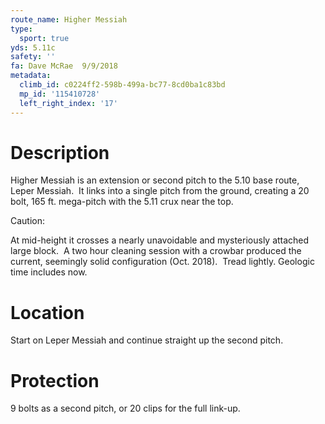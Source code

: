 ```yaml
---
route_name: Higher Messiah
type:
  sport: true
yds: 5.11c
safety: ''
fa: Dave McRae  9/9/2018
metadata:
  climb_id: c0224ff2-598b-499a-bc77-8cd0ba1c83bd
  mp_id: '115410728'
  left_right_index: '17'
---
```

# Description
Higher Messiah is an extension or second pitch to the 5.10 base route, Leper Messiah.  It links into a single pitch from the ground, creating a 20 bolt, 165 ft. mega-pitch with the 5.11 crux near the top.

Caution:

At mid-height it crosses a nearly unavoidable and mysteriously attached large block.  A two hour cleaning session with a crowbar produced the current, seemingly solid configuration (Oct. 2018).  Tread lightly. Geologic time includes now.

# Location
Start on Leper Messiah and continue straight up the second pitch.

# Protection
9 bolts as a second pitch, or 20 clips for the full link-up.
